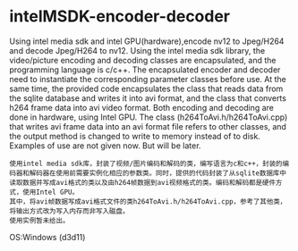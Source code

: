 # intelMSDK-encoder-decoder
  Using intel media sdk and intel GPU(hardware),encode nv12 to Jpeg/H264 and decode Jpeg/H264 to nv12.
  Using the intel media sdk library, the video/picture encoding and decoding classes are encapsulated, and the programming language is c/c++. The encapsulated encoder and decoder need to instantiate the corresponding parameter classes before use. At the same time, the provided code encapsulates the class that reads data from the sqlite database and writes it into avi format, and the class that converts h264 frame data into avi video format. Both encoding and decoding are done in hardware, using Intel GPU.
  The class (h264ToAvi.h/h264ToAvi.cpp) that writes avi frame data into an avi format file refers to other classes, and the output method is changed to write to memory instead of to disk.
  Examples of use are not given now. But will be later.
  
    使用intel media sdk库，封装了视频/图片编码和解码的类，编写语言为c和c++，封装的编码器和解码器在使用前需要实例化相应的参数类。同时，提供的代码封装了从sqlite数据库中读取数据并写成avi格式的类以及由h264帧数据到avi视频格式的类。编码和解码都是硬件方式，使用Intel GPU。
    其中，将avi帧数据写成avi格式文件的类h264ToAvi.h/h264ToAvi.cpp，参考了其他类，将输出方式改为写入内存而非写入磁盘。
    使用实例暂未给出。
    
OS:Windows (d3d11)
